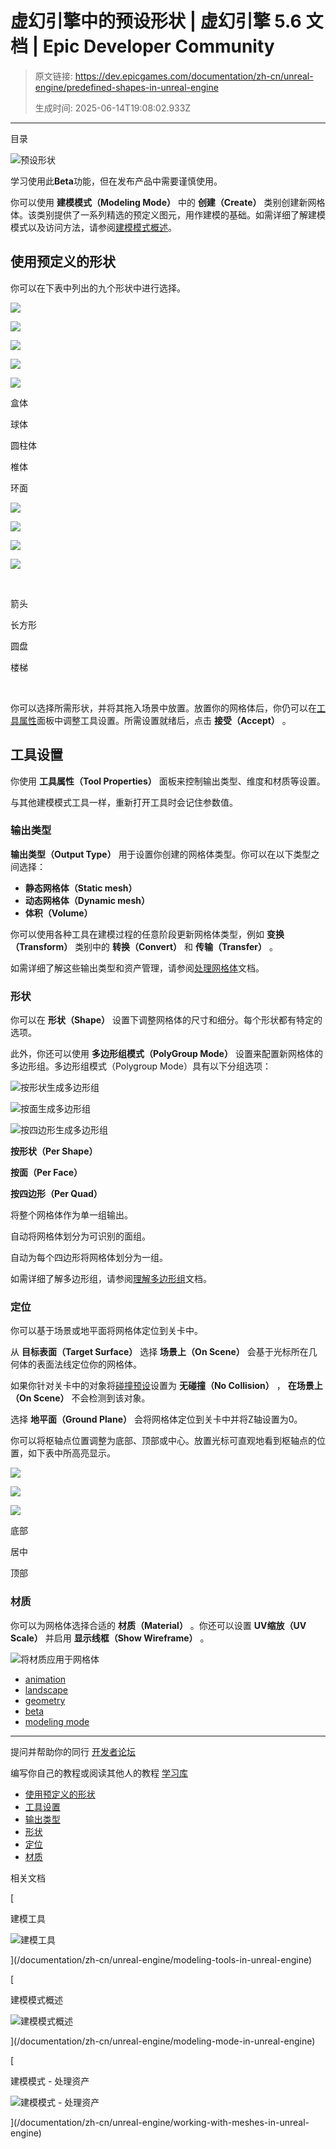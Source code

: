 # 虚幻引擎中的预设形状 | 虚幻引擎 5.6 文档 | Epic Developer Community

> 原文链接: https://dev.epicgames.com/documentation/zh-cn/unreal-engine/predefined-shapes-in-unreal-engine
> 
> 生成时间: 2025-06-14T19:08:02.933Z

---

目录

![预设形状](https://dev.epicgames.com/community/api/documentation/image/172d94f6-4cd1-44e2-bfe3-dbee40b9a2ba?resizing_type=fill&width=1920&height=335)

学习使用此**Beta**功能，但在发布产品中需要谨慎使用。

你可以使用 **建模模式（Modeling Mode）** 中的 **创建（Create）** 类别创建新网格体。该类别提供了一系列精选的预定义图元，用作建模的基础。如需详细了解建模模式以及访问方法，请参阅[建模模式概述](/documentation/zh-cn/unreal-engine/modeling-mode-in-unreal-engine)。

## 使用预定义的形状

你可以在下表中列出的九个形状中进行选择。

![](https://d1iv7db44yhgxn.cloudfront.net/documentation/images/982e68b8-c6e8-4532-a81d-40716d9cdef8/box-shape.png)

![](https://d1iv7db44yhgxn.cloudfront.net/documentation/images/1a798f7a-1834-4223-9bdf-fe9d5e51eb58/sphere-shape.png)

![](https://d1iv7db44yhgxn.cloudfront.net/documentation/images/b084617f-5097-4a0e-92bd-de93eef9e934/cylinder-shape.png)

![](https://d1iv7db44yhgxn.cloudfront.net/documentation/images/7cb067c6-cc30-43c6-895c-09051b627f4c/cone-shape.png)

![](https://d1iv7db44yhgxn.cloudfront.net/documentation/images/9efd505e-260d-45e8-aefe-4048fca199b9/torus-shape.png)

盒体

球体

圆柱体

椎体

环面

![](https://d1iv7db44yhgxn.cloudfront.net/documentation/images/f69df346-d2d9-40d3-8f46-2c80a3dc26a3/arrow-shape.png)

![](https://d1iv7db44yhgxn.cloudfront.net/documentation/images/76eb0557-aac6-43d3-903f-3db3a6fc5142/rect-shape.png)

![](https://d1iv7db44yhgxn.cloudfront.net/documentation/images/e7519624-ddef-41af-be9f-c6eb883f0857/disc-shape.png)

![](https://d1iv7db44yhgxn.cloudfront.net/documentation/images/096f7e3b-ba5b-4601-8158-51c11a51cc7b/stairs-shape.png)

 

箭头

长方形

圆盘

楼梯

 

你可以选择所需形状，并将其拖入场景中放置。放置你的网格体后，你仍可以在[工具属性](/documentation/zh-cn/unreal-engine/modeling-mode-in-unreal-engine#%E8%AE%BF%E9%97%AE%E5%BB%BA%E6%A8%A1%E6%A8%A1%E5%BC%8F)面板中调整工具设置。所需设置就绪后，点击 **接受（Accept）** 。

## 工具设置

你使用 **工具属性（Tool Properties）** 面板来控制输出类型、维度和材质等设置。

与其他建模模式工具一样，重新打开工具时会记住参数值。

### 输出类型

**输出类型（Output Type）** 用于设置你创建的网格体类型。你可以在以下类型之间选择：

-   **静态网格体（Static mesh）**
-   **动态网格体（Dynamic mesh）**
-   **体积（Volume）**

你可以使用各种工具在建模过程的任意阶段更新网格体类型，例如 **变换（Transform）** 类别中的 **转换（Convert）** 和 **传输（Transfer）** 。

如需详细了解这些输出类型和资产管理，请参阅[处理网格体](/documentation/zh-cn/unreal-engine/working-with-meshes-in-unreal-engine)文档。

### 形状

你可以在 **形状（Shape）** 设置下调整网格体的尺寸和细分。每个形状都有特定的选项。

此外，你还可以使用 **多边形组模式（PolyGroup Mode）** 设置来配置新网格体的多边形组。多边形组模式（Polygroup Mode）具有以下分组选项：

![按形状生成多边形组](https://d1iv7db44yhgxn.cloudfront.net/documentation/images/91fbed75-e219-49a5-a9d5-936b10b6f06b/per-shape.png)

![按面生成多边形组](https://d1iv7db44yhgxn.cloudfront.net/documentation/images/26db3557-9870-4732-afb3-bec9b6b0b102/per-face.png)

![按四边形生成多边形组](https://d1iv7db44yhgxn.cloudfront.net/documentation/images/53545088-5dd5-4d63-bd38-35dbd1b64b06/per-quad.png)

**按形状（Per Shape）**

**按面（Per Face）**

**按四边形（Per Quad）**

将整个网格体作为单一组输出。

自动将网格体划分为可识别的面组。

自动为每个四边形将网格体划分为一组。

如需详细了解多边形组，请参阅[理解多边形组](/documentation/zh-cn/unreal-engine/understanding-polygroups-in-unreal-engine)文档。

### 定位

你可以基于场景或地平面将网格体定位到关卡中。

从 **目标表面（Target Surface）** 选择 **场景上（On Scene）** 会基于光标所在几何体的表面法线定位你的网格体。

如果你针对关卡中的对象将[碰撞预设](/documentation/zh-cn/unreal-engine/setting-up-collisions-with-static-meshes-in-unreal-engine#%E6%A8%A1%E6%8B%9F%E7%89%A9%E7%90%86%E5%92%8C%E7%A2%B0%E6%92%9E%E9%A2%84%E8%AE%BE)设置为 **无碰撞（No Collision）** ， **在场景上（On Scene）** 不会检测到该对象。

选择 **地平面（Ground Plane）** 会将网格体定位到关卡中并将Z轴设置为0。

你可以将枢轴点位置调整为底部、顶部或中心。放置光标可直观地看到枢轴点的位置，如下表中所高亮显示。

![](https://d1iv7db44yhgxn.cloudfront.net/documentation/images/551194cb-5714-4778-9636-599e44d1a23d/base-pivot.png)

![](https://d1iv7db44yhgxn.cloudfront.net/documentation/images/d3e0d722-7de7-469f-b69d-65e60af01e40/centered-pivot.png)

![](https://d1iv7db44yhgxn.cloudfront.net/documentation/images/480d050d-923b-47a2-aba5-d1f78320700a/top-pivot.png)

底部

居中

顶部

### 材质

你可以为网格体选择合适的 **材质（Material）** 。你还可以设置 **UV缩放（UV Scale）** 并启用 **显示线框（Show Wireframe）** 。

![将材质应用于网格体](https://d1iv7db44yhgxn.cloudfront.net/documentation/images/ac764fb5-05df-47ec-8159-96683469228b/material-setting.png)

-   [animation](https://dev.epicgames.com/community/search?query=animation)
-   [landscape](https://dev.epicgames.com/community/search?query=landscape)
-   [geometry](https://dev.epicgames.com/community/search?query=geometry)
-   [beta](https://dev.epicgames.com/community/search?query=beta)
-   [modeling mode](https://dev.epicgames.com/community/search?query=modeling%20mode)

* * *

提问并帮助你的同行 [开发者论坛](https://forums.unrealengine.com/categories?tag=unreal-engine)

编写你自己的教程或阅读其他人的教程 [学习库](https://dev.epicgames.com/community/unreal-engine/learning)

-   [使用预定义的形状](/documentation/zh-cn/unreal-engine/predefined-shapes-in-unreal-engine#%E4%BD%BF%E7%94%A8%E9%A2%84%E5%AE%9A%E4%B9%89%E7%9A%84%E5%BD%A2%E7%8A%B6)
-   [工具设置](/documentation/zh-cn/unreal-engine/predefined-shapes-in-unreal-engine#%E5%B7%A5%E5%85%B7%E8%AE%BE%E7%BD%AE)
-   [输出类型](/documentation/zh-cn/unreal-engine/predefined-shapes-in-unreal-engine#%E8%BE%93%E5%87%BA%E7%B1%BB%E5%9E%8B)
-   [形状](/documentation/zh-cn/unreal-engine/predefined-shapes-in-unreal-engine#%E5%BD%A2%E7%8A%B6)
-   [定位](/documentation/zh-cn/unreal-engine/predefined-shapes-in-unreal-engine#%E5%AE%9A%E4%BD%8D)
-   [材质](/documentation/zh-cn/unreal-engine/predefined-shapes-in-unreal-engine#%E6%9D%90%E8%B4%A8)

相关文档

[

建模工具

![建模工具](https://dev.epicgames.com/community/api/documentation/image/152a0302-28b3-46e6-91d6-98c2ff1dde1b?resizing_type=fit&width=160&height=92)

](/documentation/zh-cn/unreal-engine/modeling-tools-in-unreal-engine)

[

建模模式概述

![建模模式概述](https://dev.epicgames.com/community/api/documentation/image/5f9ab70c-68fd-4dd1-9e68-9294f46ed6e0?resizing_type=fit&width=160&height=92)

](/documentation/zh-cn/unreal-engine/modeling-mode-in-unreal-engine)

[

建模模式 - 处理资产

![建模模式 - 处理资产](https://dev.epicgames.com/community/api/documentation/image/a47163cd-8973-4f6f-b9d8-6f3f03f03df0?resizing_type=fit&width=160&height=92)

](/documentation/zh-cn/unreal-engine/working-with-meshes-in-unreal-engine)